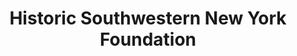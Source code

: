 ---
layout: repo
title: "Historic Southwestern New York Foundation"
id: 19678
permalink: repos/19678/
---